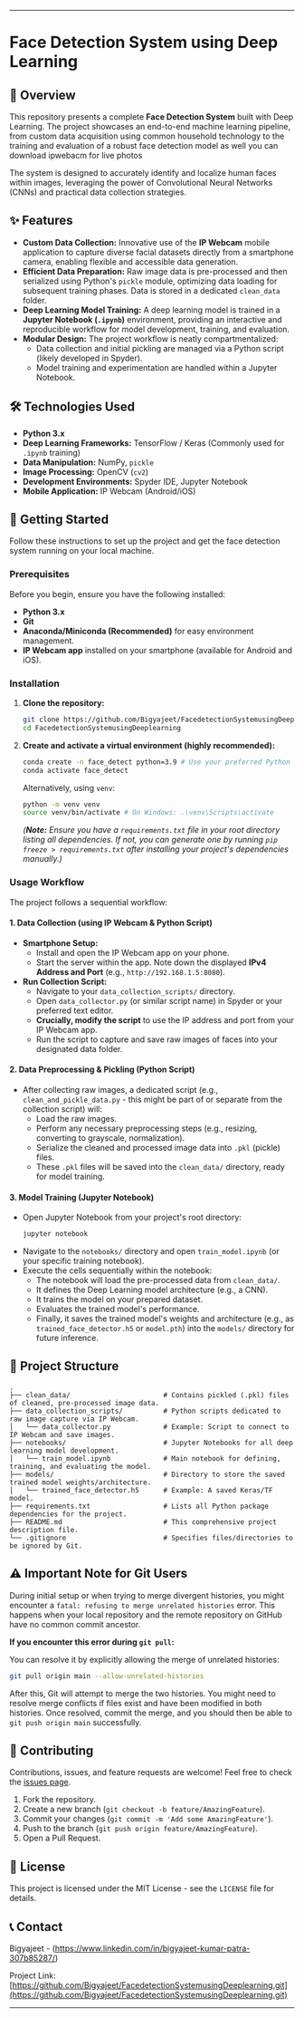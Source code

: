 
-----

# Face Detection System using Deep Learning

## 🌟 Overview

This repository presents a complete **Face Detection System** built with Deep Learning. The project showcases an end-to-end machine learning pipeline, from custom data acquisition using common household technology to the training and evaluation of a robust face detection model as well you can download ipwebacm for  live photos 

The system is designed to accurately identify and localize human faces within images, leveraging the power of Convolutional Neural Networks (CNNs) and practical data collection strategies.

## ✨ Features

  * **Custom Data Collection:** Innovative use of the **IP Webcam** mobile application to capture diverse facial datasets directly from a smartphone camera, enabling flexible and accessible data generation.
  * **Efficient Data Preparation:** Raw image data is pre-processed and then serialized using Python's `pickle` module, optimizing data loading for subsequent training phases. Data is stored in a dedicated `clean_data` folder.
  * **Deep Learning Model Training:** A deep learning model is trained in a **Jupyter Notebook (`.ipynb`)** environment, providing an interactive and reproducible workflow for model development, training, and evaluation.
  * **Modular Design:** The project workflow is neatly compartmentalized:
      * Data collection and initial pickling are managed via a Python script (likely developed in Spyder).
      * Model training and experimentation are handled within a Jupyter Notebook.

## 🛠️ Technologies Used

  * **Python 3.x**
  * **Deep Learning Frameworks:** TensorFlow / Keras (Commonly used for `.ipynb` training)
  * **Data Manipulation:** NumPy, `pickle`
  * **Image Processing:** OpenCV (`cv2`)
  * **Development Environments:** Spyder IDE, Jupyter Notebook
  * **Mobile Application:** IP Webcam (Android/iOS)

## 🚀 Getting Started

Follow these instructions to set up the project and get the face detection system running on your local machine.

### Prerequisites

Before you begin, ensure you have the following installed:

  * **Python 3.x**
  * **Git**
  * **Anaconda/Miniconda (Recommended)** for easy environment management.
  * **IP Webcam app** installed on your smartphone (available for Android and iOS).

### Installation

1.  **Clone the repository:**

    ```bash
    git clone https://github.com/Bigyajeet/FacedetectionSystemusingDeeplearning.git
    cd FacedetectionSystemusingDeeplearning
    ```

2.  **Create and activate a virtual environment (highly recommended):**

    ```bash
    conda create -n face_detect python=3.9 # Use your preferred Python version
    conda activate face_detect
    ```

    Alternatively, using `venv`:

    ```bash
    python -m venv venv
    source venv/bin/activate # On Windows: .\venv\Scripts\activate
    ```



    *(**Note:** Ensure you have a `requirements.txt` file in your root directory listing all dependencies. If not, you can generate one by running `pip freeze > requirements.txt` after installing your project's dependencies manually.)*

### Usage Workflow

The project follows a sequential workflow:

#### 1\. Data Collection (using IP Webcam & Python Script)

  * **Smartphone Setup:**
      * Install and open the IP Webcam app on your phone.
      * Start the server within the app. Note down the displayed **IPv4 Address and Port** (e.g., `http://192.168.1.5:8080`).
  * **Run Collection Script:**
      * Navigate to your `data_collection_scripts/` directory.
      * Open `data_collector.py` (or similar script name) in Spyder or your preferred text editor.
      * **Crucially, modify the script** to use the IP address and port from your IP Webcam app.
      * Run the script to capture and save raw images of faces into your designated data folder.

#### 2\. Data Preprocessing & Pickling (Python Script)

  * After collecting raw images, a dedicated script (e.g., `clean_and_pickle_data.py` - this might be part of or separate from the collection script) will:
      * Load the raw images.
      * Perform any necessary preprocessing steps (e.g., resizing, converting to grayscale, normalization).
      * Serialize the cleaned and processed image data into `.pkl` (pickle) files.
      * These `.pkl` files will be saved into the `clean_data/` directory, ready for model training.

#### 3\. Model Training (Jupyter Notebook)

  * Open Jupyter Notebook from your project's root directory:
    ```bash
    jupyter notebook
    ```
  * Navigate to the `notebooks/` directory and open `train_model.ipynb` (or your specific training notebook).
  * Execute the cells sequentially within the notebook:
      * The notebook will load the pre-processed data from `clean_data/`.
      * It defines the Deep Learning model architecture (e.g., a CNN).
      * It trains the model on your prepared dataset.
      * Evaluates the trained model's performance.
      * Finally, it saves the trained model's weights and architecture (e.g., as `trained_face_detector.h5` or `model.pth`) into the `models/` directory for future inference.

## 📂 Project Structure

```
.
├── clean_data/                       # Contains pickled (.pkl) files of cleaned, pre-processed image data.
├── data_collection_scripts/          # Python scripts dedicated to raw image capture via IP Webcam.
│   └── data_collector.py             # Example: Script to connect to IP Webcam and save images.
├── notebooks/                        # Jupyter Notebooks for all deep learning model development.
│   └── train_model.ipynb             # Main notebook for defining, training, and evaluating the model.
├── models/                           # Directory to store the saved trained model weights/architecture.
│   └── trained_face_detector.h5      # Example: A saved Keras/TF model.
├── requirements.txt                  # Lists all Python package dependencies for the project.
├── README.md                         # This comprehensive project description file.
└── .gitignore                        # Specifies files/directories to be ignored by Git.
```

## ⚠️ Important Note for Git Users

During initial setup or when trying to merge divergent histories, you might encounter a `fatal: refusing to merge unrelated histories` error. This happens when your local repository and the remote repository on GitHub have no common commit ancestor.

**If you encounter this error during `git pull`:**

You can resolve it by explicitly allowing the merge of unrelated histories:

```bash
git pull origin main --allow-unrelated-histories
```

After this, Git will attempt to merge the two histories. You might need to resolve merge conflicts if files exist and have been modified in both histories. Once resolved, commit the merge, and you should then be able to `git push origin main` successfully.

## 🤝 Contributing

Contributions, issues, and feature requests are welcome\! Feel free to check the [issues page](https://www.google.com/search?q=https://github.com/Bigyajeet/FacedetectionSystemusingDeeplearning/issues).

1.  Fork the repository.
2.  Create a new branch (`git checkout -b feature/AmazingFeature`).
3.  Commit your changes (`git commit -m 'Add some AmazingFeature'`).
4.  Push to the branch (`git push origin feature/AmazingFeature`).
5.  Open a Pull Request.

## 📄 License

This project is licensed under the MIT License - see the `LICENSE` file for details.


## 📞 Contact

Bigyajeet - (https://www.linkedin.com/in/bigyajeet-kumar-patra-307b85287/)

Project Link: [https://github.com/Bigyajeet/FacedetectionSystemusingDeeplearning.git](https://github.com/Bigyajeet/FacedetectionSystemusingDeeplearning.git)

-----


